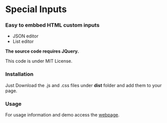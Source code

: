 # Special Inputs

### Easy to embbed HTML custom inputs

- JSON editor
- List editor

**The source code requires JQuery.**

This code is under MIT License.

### Installation

Just Download the .js and .css files under **dist** folder and add them to your page.

### Usage

For usage information and demo access the [webpage](http://code.dousseau.com/special_inputs/).
